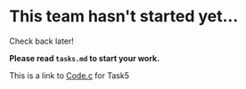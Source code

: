 # This team hasn't started yet...

Check back later!

**Please read `tasks.md` to start your work.**

This is a link to [Code.c](./code.c) for Task5
 
